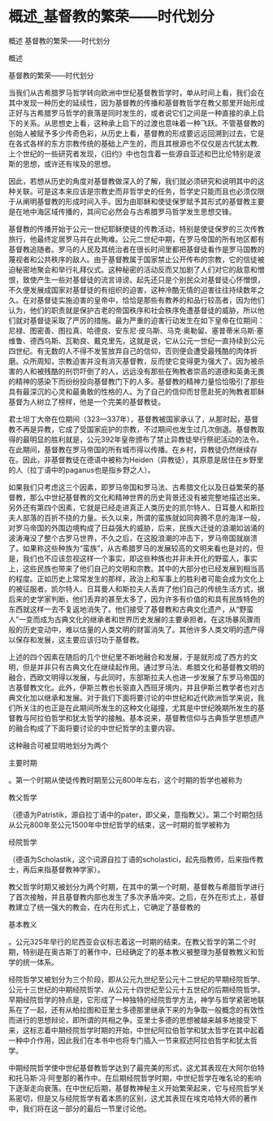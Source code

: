 # 概述_基督教的繁荣——时代划分

概述 基督教的繁荣——时代划分

概述

基督教的繁荣——时代划分

当我们从古希腊罗马哲学转向欧洲中世纪基督教哲学时，单从时间上看，我们会在其中发现一种历史的延续性，因为基督教的传播和基督教哲学在教父那里开始形成正好与古希腊罗马哲学的衰落是同时发生的，或者说它们之间是一种直接的承上启下的关系。从思想史上看，这种承上启下的过渡也意味着一种飞跃。不管基督教的创始人被赋予多少传奇色彩，从历史上看，基督教的形成要远远回溯到过去，它是在各式各样的东方宗教传统的基础上产生的，而且其根源也不仅仅是古代犹太教.上个世纪的一些研究者发现，《旧约》中也包含着一些源自亚述和巴比伦特别是波斯的思想，或许还有埃及的思想。

因此，若想从历史的角度对基督教做深入的了解，我们就必须研究和说明其中的这种关联。可是这本来应该是宗教史而非哲学史的任务，哲学史只能而且也必须仅限于从阐明基督教的形成时间入手。因为由耶稣和使徒保罗赋予其形式的基督教主要是在地中海区域传播的，其间它必然会与古希腊罗马哲学发生思想交锋。

基督教的传播开始于公元一世纪耶稣使徒的传教活动，特别是使徒保罗的三次传教旅行，他最终定居罗马并在此殉难。公元二世纪中期，在罗马帝国的所有地区都有基督教追随者。罗马的人民及其统治者在很长时间里都把基督徒看作是罗马国教的蔑视者和公共秩序的敌人。由于基督教属于国家禁止公开传布的宗教，它的信徒被迫秘密地聚会和举行礼拜仪式。这种秘密的活动反而又加剧了人们对它的敌意和憎恨，致使产生一些对基督徒的流言诽谤。起先还只是个别民众对基督徒心怀憎恨，不久便发展成国家对基督徒的有组织的迫害，这种冷酷无情的迫害往往持续数年之久。在对基督徒实施迫害的皇帝中，恰恰是那些有教养的和品行较高者，因为他们认为，他们的职责就是保护古老的帝国秩序和社会秩序免遭基督徒的威胁，所以他们就对基督徒采取了严厉的措施。最为严重的迫害行动发生在如下皇帝在位期间：尼禄、图密善、图拉真、哈德良、安东尼·皮乌斯、马克·奥勒留、塞普蒂米乌斯·塞维鲁、德西乌斯、瓦勒良、戴克里先，这就是说，它从公元一世纪一直持续到公元四世纪。有无数的人不得不发誓放弃自己的信仰，否则便会遭受最残酷的肉体折磨。众所周知，宗教迫害并没有消灭基督教，反而使它变得更为强大了。因为被杀害的人和被残酷的刑罚吓倒了的人，远远没有那些在殉教者崇高的道德和英勇无畏的精神的感染下而纷纷投向基督教门下的人多。基督教的精神力量恰恰吸引了那些具有最深沉的心灵和最勇敢的性格的人。为了自己的信仰而甘愿赴死的殉教者耶稣基督为人树立了榜样，他是一个完美的基督教徒。

君士坦丁大帝在位期间（323—337年），基督教被国家承认了，从那时起，基督教不再是异教，它成了受国家庇护的宗教，不过期间也发生过几次倒退。基督教取得的最明显的胜利就是，公元392年皇帝颁布了禁止异教徒举行祭祀活动的法令。在此期间，基督教在罗马帝国的所有城市得以传播。在乡村，异教徒仍然继续存在。因此，非基督教徒在德语中被称为Heiden（异教徒），其原意是居住在乡野里的人（拉丁语中的paganus也是指乡野之人）。

如果我们只考虑这三个因素，即罗马帝国和罗马法、古希腊文化以及日益繁荣的基督教，那么中世纪基督教的文化和精神世界的历史背景还没有被完整地描述出来。另外还有第四个因素，它就是已经走进真正人类历史的凯尔特人、日耳曼人和斯拉夫人部落的百折不挠的力量。长久以来，所谓的蛮族就如同奔腾不息的海洋一般，对罗马帝国的外围边境构成了日益强大的威胁，后来，民族大迁徙的浪潮如汹涌的波涛淹没了整个古罗马世界，不久之后，在这股浪潮的冲击下，罗马帝国就崩溃了。如果称这些种族为“蛮族”，从古希腊罗马的发展较高的文明来看也是对的，但是，我们也不应该忽视这样一个事实，即这些种族也并非未开化的野蛮人，事实上，这些民族也带来了他们自己的文明和宗教。其中的大部分也已经发展到相当高的程度。正如历史上常常发生的那样，政治上和军事上的胜利者可能会成为文化上的被征服者。凯尔特人、日耳曼人和斯拉夫人丢弃了他们自己的传统生活方式，据后来的史学家判断，他们丢弃的甚至太多了，因为许多有价值的和具有民族特色的东西就这样一去不复返地消失了。他们接受了基督教和古典文化遗产，从“野蛮人”一变而成为古典文化的继承者和世界历史发展的主要承担者。在这场暴风骤雨般的历史变动中，难以估量的人类文明的财富消失了。其他许多人类文明的遗产得以保存和发展，这主要应该归功于基督教。

上述的四个因素在随后的几个世纪里不断地融合和发展，于是就形成了西方的文明，但是并非只有古典文化在继续起作用。通过罗马法、希腊文化和基督教文明的融合，西欧文明得以发展，与此同时，东部斯拉夫人也进一步发展了东罗马帝国的古基督教文化。此外，伊斯兰教也长驱直入西班牙境内，并且伊斯兰教学者也对古典文化加以继承和发展。对于我们下面将要讨论的中世纪和近代欧洲哲学来说，我们所关注的也正是在此期间所发生的这种文化碰撞，尤其是中世纪晚期所发生的基督教与阿拉伯哲学和犹太哲学的接触。基本说来，基督教信仰与古典哲学思想遗产的融合构成了下面将要讨论的中世纪哲学的主要内容。

这种融合可被显明地划分为两个

主要时期

。第一个时期从使徒传教时期至公元800年左右，这个时期的哲学也被称为

教父哲学

（德语为Patristik，源自拉丁语中的pater，即父亲，意指教父）。第二个时期包括从公元800年至公元1500年中世纪哲学的结束，这一时期的哲学被称为

经院哲学

（德语为Scholastik，这个词源自拉丁语的scholastici，起先指教师，后来指传教士，再后来指基督教神学家）。

教父哲学时期又被划分为两个时期，在其中的第一个时期，基督教与希腊哲学进行了首次接触，并且基督教内部也发生了多次矛盾冲突。之后，在外在形式上，基督教建立了统一强大的教会，在内在形式上，它确定了基督教的

基本教义

。公元325年举行的尼西亚会议标志着这一时期的结束。在教父哲学的第二个时期，特别是在奥古斯丁的著作中，已经确定了的基本教义被整理为基督教教义和哲学的统一体系。

经院哲学又被划分为三个阶段，即从公元九世纪至公元十二世纪的早期经院哲学、公元十三世纪的中期经院哲学、从公元十四世纪至公元十五世纪的后期经院哲学。早期经院哲学的特点是，它形成了一种独特的经院哲学方法，神学与哲学紧密地联系在了一起，还有从柏拉图和亚里士多德那里继承下来的为争取一般概念的有效性而进行的思想辩论，即所谓的共相之争。亚里士多德的思想被越来越多地接受下来，这标志着中期经院哲学时期的开始，中世纪阿拉伯哲学和犹太哲学在其中起着一种中介作用，因此我们在本书中也将专门插入一节来叙述阿拉伯哲学和犹太哲学。

中期经院哲学使中世纪基督教哲学达到了最完美的形式，这尤其表现在大阿尔伯特和托马斯·冯·阿奎那的著作中。在后期经院哲学时期，中世纪哲学在唯名论的影响下逐渐走向衰落。在中世纪后期，基督教神秘主义开始繁荣起来，它与经院哲学关系密切，但是又与经院哲学有着本质的区别，这尤其表现在埃克哈特大师的著作中，我们将在这一部分的最后一节里讨论他。